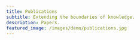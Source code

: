 ```yaml
---
title: Publications
subtitle: Extending the boundaries of knowledge.
description: Papers.
featured_image: /images/demo/publications.jpg
---
```


